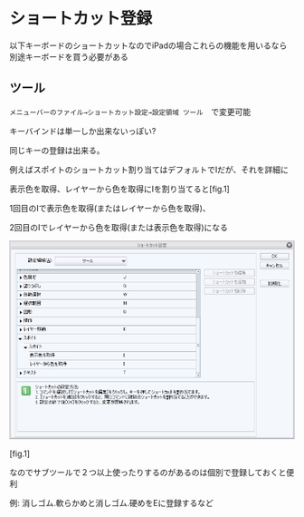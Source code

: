 # ショートカット登録

以下キーボードのショートカットなのでiPadの場合これらの機能を用いるなら別途キーボードを買う必要がある

## ツール

`メニューバーのファイル→ショートカット設定→設定領域 ツール`　で変更可能

キーバインドは単一しか出来ないっぽい?

同じキーの登録は出来る。

例えばスポイトのショートカット割り当てはデフォルトでIだが、それを詳細に

表示色を取得、レイヤーから色を取得にIを割り当てると[fig.1]

1回目のIで表示色を取得(またはレイヤーから色を取得)、

2回目のIでレイヤーから色を取得(または表示色を取得)になる

![fig.1](./RegisterShortcut/fig.1.png)

[fig.1]



なのでサブツールで２つ以上使ったりするのがあるのは個別で登録しておくと便利

例: 消しゴム.軟らかめと消しゴム.硬めをEに登録するなど
